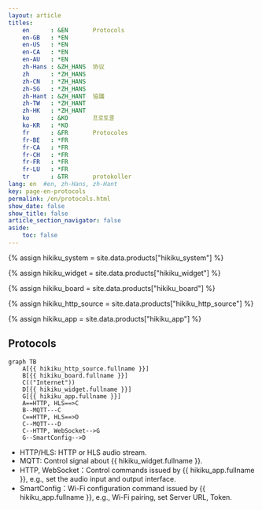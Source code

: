 ```yaml
---
layout: article
titles:
    en      : &EN       Protocols
    en-GB   : *EN
    en-US   : *EN
    en-CA   : *EN
    en-AU   : *EN
    zh-Hans : &ZH_HANS  协议
    zh      : *ZH_HANS
    zh-CN   : *ZH_HANS
    zh-SG   : *ZH_HANS
    zh-Hant : &ZH_HANT  協議
    zh-TW   : *ZH_HANT
    zh-HK   : *ZH_HANT
    ko      : &KO       프로토콜
    ko-KR   : *KO
    fr      : &FR       Protocoles
    fr-BE   : *FR
    fr-CA   : *FR
    fr-CH   : *FR
    fr-FR   : *FR
    fr-LU   : *FR
    tr      : &TR       protokoller
lang: en  #en, zh-Hans, zh-Hant
key: page-en-protocols
permalink: /en/protocols.html
show_date: false
show_title: false
article_section_navigator: false
aside:
    toc: false
---
```


{% assign hikiku_system    = site.data.products["hikiku_system"] %}

{% assign hikiku_widget    = site.data.products["hikiku_widget"] %}

{% assign hikiku_board     = site.data.products["hikiku_board"] %}

{% assign hikiku_http_source   = site.data.products["hikiku_http_source"] %}

{% assign hikiku_app       = site.data.products["hikiku_app"] %}

## Protocols

```mermaid
graph TB
    A[{{ hikiku_http_source.fullname }}]
    B[{{ hikiku_board.fullname }}]
    C(("Internet"))
    D[{{ hikiku_widget.fullname }}]
    G[{{ hikiku_app.fullname }}]
    A==HTTP, HLS==>C
    B--MQTT---C
    C==HTTP, HLS==>D
    C--MQTT---D
    C--HTTP, WebSocket-->G
    G--SmartConfig-->D
```

- HTTP/HLS: HTTP or HLS audio stream.
- MQTT: Control signal about {{ hikiku_widget.fullname }}.
- HTTP, WebSocket：Control commands issued by {{ hikiku_app.fullname }}, e.g., set the audio input and output interface.
- SmartConfig：Wi-Fi configuration command issued by {{ hikiku_app.fullname }}, e.g., Wi-Fi pairing, set Server URL, Token.